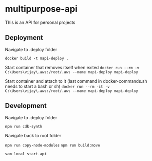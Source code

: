 # multipurpose-api

This is an API for personal projects

## Deployment

Navigate to .deploy folder

`docker build -t mapi-deploy .`

Start container that removes itself when exited
`docker run --rm -v C:\Users\vijay\.aws:/root/.aws --name mapi-deploy mapi-deploy`

Start container and attach to it (last command in docker-commands.sh needs to start a bash or sh)
`docker run --rm -it -v C:\Users\vijay\.aws:/root/.aws --name mapi-deploy mapi-deploy`

## Development

Navigate to .deploy folder

`npm run cdk-synth`

Navigate back to root folder

`npm run copy-node-modules`
`npm run build:move`

`sam local start-api`
